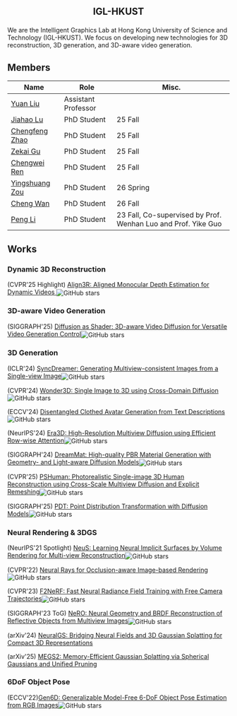 <h2 align="center"> <p> IGL-HKUST </p></h2>

We are the Intelligent Graphics Lab at Hong Kong University of Science and Technology (IGL-HKUST). We focus on developing new technologies for 3D reconstruction, 3D generation, and 3D-aware video generation.


## <summary><strong>Members</strong></summary>

| Name                           | Role                                      |Misc. |
|--------------------------------|-------------------------------------------|-------------------------------------------|
| [Yuan Liu](https://liuyuan-pal.github.io/) | Assistant Professor           | |
| [Jiahao Lu](https://github.com/jiah-cloud)|  PhD Student | 25 Fall |
| [Chengfeng Zhao](https://afterjourney00.github.io/)|  PhD Student | 25 Fall|
| [Zekai Gu](https://scholar.google.com/citations?user=Y8AU3RkAAAAJ&hl=en)|  PhD Student |25 Fall|
| [Chengwei Ren](https://github.com/ChernweiRen)|  PhD Student | 25 Fall|
| [Yingshuang Zou](https://heiheishuang.xyz/)| PhD Student | 26 Spring|
| [Cheng Wan](https://openreview.net/profile?id=%7ECheng_Wan1)| PhD Student | 26 Fall|
| [Peng Li](https://penghtyx.github.io/yuki-lipeng/) | PhD Student | 23 Fall, Co-supervised by Prof. Wenhan Luo and Prof. Yike Guo|


## <summary><strong>Works</strong></summary>

### Dynamic 3D Reconstruction
(CVPR'25 Highlight) [Align3R: Aligned Monocular Depth Estimation for Dynamic Videos ](https://igl-hkust.github.io/Align3R.github.io/)<img alt="GitHub stars" style="vertical-align:middle" src="https://img.shields.io/github/stars/jiah-cloud/Align3R?style=social">

### 3D-aware Video Generation
(SIGGRAPH'25) [Diffusion as Shader: 3D-aware Video Diffusion for Versatile Video Generation Control](https://igl-hkust.github.io/das/)<img alt="GitHub stars" style="vertical-align:middle" src="https://img.shields.io/github/stars/IGL-HKUST/DiffusionAsShader?style=social">

### 3D Generation
(ICLR'24) [SyncDreamer: Generating Multiview-consistent Images from a Single-view Image](https://github.com/liuyuan-pal/SyncDreamer)<img alt="GitHub stars" style="vertical-align:middle" src="https://img.shields.io/github/stars/liuyuan-pal/SyncDreamer?style=social">

(CVPR'24) [Wonder3D: Single Image to 3D using Cross-Domain Diffusion](https://www.xxlong.site/Wonder3D/)<img alt="GitHub stars" style="vertical-align:middle" src="https://img.shields.io/github/stars/xxlong0/Wonder3D?style=social">

(ECCV'24) [Disentangled Clothed Avatar Generation from Text Descriptions](https://shanemankiw.github.io/SO-SMPL/)<img alt="GitHub stars" style="vertical-align:middle" src="https://img.shields.io/github/stars/shanemankiw/so-smpl?style=social">

(NeurIPS'24) [Era3D: High-Resolution Multiview Diffusion using Efficient Row-wise Attention](https://penghtyx.github.io/Era3D/)<img alt="GitHub stars" style="vertical-align:middle" src="https://img.shields.io/github/stars/pengHTYX/Era3D?style=social">

(SIGGRAPH'24) [DreamMat: High-quality PBR Material Generation with Geometry- and Light-aware Diffusion Models](https://zzzyuqing.github.io/dreammat.github.io/)<img alt="GitHub stars" style="vertical-align:middle" src="https://img.shields.io/github/stars/zzzyuqing/DreamMat?style=social">

(CVPR'25) [PSHuman: Photorealistic Single-image 3D Human Reconstruction using Cross-Scale Multiview Diffusion and Explicit Remeshing](https://penghtyx.github.io/PSHuman/)<img alt="GitHub stars" style="vertical-align:middle" src="https://img.shields.io/github/stars/pengHTYX/PSHuman?style=social">

(SIGGRAPH'25) [PDT: Point Distribution Transformation with Diffusion Models](https://shanemankiw.github.io/PDT/)<img alt="GitHub stars" style="vertical-align:middle" src="https://img.shields.io/github/stars/shanemankiw/PDT?style=social">

### Neural Rendering \& 3DGS

(NeurIPS'21 Spotlight) [NeuS: Learning Neural Implicit Surfaces by Volume Rendering for Multi-view Reconstruction](https://lingjie0206.github.io/papers/NeuS/)<img alt="GitHub stars" style="vertical-align:middle" src="https://img.shields.io/github/stars/Totoro97/NeuS?style=social">

(CVPR'22) [Neural Rays for Occlusion-aware Image-based Rendering](https://liuyuan-pal.github.io/NeuRay/)<img alt="GitHub stars" style="vertical-align:middle" src="https://img.shields.io/github/stars/liuyuan-pal/NeuRay?style=social">

(CVPR'23) [F2NeRF: Fast Neural Radiance Field Training with Free Camera Trajectories](https://totoro97.github.io/projects/f2-nerf/)<img alt="GitHub stars" style="vertical-align:middle" src="https://img.shields.io/github/stars/Totoro97/f2-nerf?style=social">

(SIGGRAPH'23 ToG) [NeRO: Neural Geometry and BRDF Reconstruction of Reflective Objects from Multiview Images](https://liuyuan-pal.github.io/NeRO/)<img alt="GitHub stars" style="vertical-align:middle" src="https://img.shields.io/github/stars/liuyuan-pal/NeRO?style=social">

(arXiv'24) [NeuralGS: Bridging Neural Fields and 3D Gaussian Splatting for Compact 3D Representations](https://pku-yuangroup.github.io/NeuralGS/)

(arXiv'25) [MEGS2: Memory-Efficient Gaussian Splatting via Spherical Gaussians and Unified Pruning](https://megs-2.github.io/)

### 6DoF Object Pose

(ECCV'22)[Gen6D: Generalizable Model-Free 6-DoF Object Pose Estimation from RGB Images](https://liuyuan-pal.github.io/Gen6D/)<img alt="GitHub stars" style="vertical-align:middle" src="https://img.shields.io/github/stars/liuyuan-pal/Gen6D?style=social">



